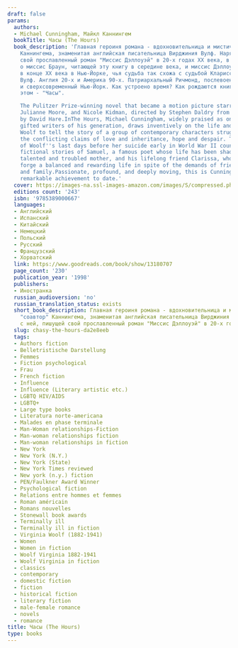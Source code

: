 ```yaml
---
draft: false
params:
  authors:
  - Michael Cunningham, Майкл Каннингем
  bookTitle: Часы (The Hours)
  book_description: 'Главная героиня романа - вдохновительница и мистический "соавтор"
    Каннингема, знаменитая английская писательница Вирджиния Вулф. Наряду с ней, пишущей
    свой прославленный роман "Миссис Дэллоуэй" в 20-х годах XX века, в "Часах" рассказывается
    о миссис Браун, читающей эту книгу в середине века, и миссис Дэллоуэй, живущей
    в конце XX века в Нью-Йорке, чья судьба так схожа с судьбой Клариссы из книги
    Вулф. Англия 20-х и Америка 90-х. Патриархальный Ричмонд, послевоенный Лос-Анджелес
    и сверхсовременный Нью-Йорк. Как устроено время? Как рождаются книги? Обо всем
    этом - "Часы".

    The Pulitzer Prize-winning novel that became a motion picture starring Meryl Streep,
    Julianne Moore, and Nicole Kidman, directed by Stephen Daldry from a screenplay
    by David Hare.InThe Hours, Michael Cunningham, widely praised as one of the most
    gifted writers of his generation, draws inventively on the life and work of Virginia
    Woolf to tell the story of a group of contemporary characters struggling with
    the conflicting claims of love and inheritance, hope and despair. The narrative
    of Woolf''s last days before her suicide early in World War II counterpoints the
    fictional stories of Samuel, a famous poet whose life has been shadowed by his
    talented and troubled mother, and his lifelong friend Clarissa, who strives to
    forge a balanced and rewarding life in spite of the demands of friends, lovers,
    and family.Passionate, profound, and deeply moving, this is Cunningham''s most
    remarkable achievement to date.'
  cover: https://images-na.ssl-images-amazon.com/images/S/compressed.photo.goodreads.com/books/1479663379i/11899.jpg
  editions count: '243'
  isbn: '9785389000667'
  languages:
  - Английский
  - Испанский
  - Китайский
  - Немецкий
  - Польский
  - Русский
  - Французский
  - Хорватский
  link: https://www.goodreads.com/book/show/13180707
  page_count: '230'
  publication_year: '1998'
  publishers:
  - Иностранка
  russian_audioversion: 'no'
  russian_translation_status: exists
  short_book_description: Главная героиня романа - вдохновительница и мистический
    "соавтор" Каннингема, знаменитая английская писательница Вирджиния Вулф. Наряду
    с ней, пишущей свой прославленный роман "Миссис Дэллоуэй" в 20-х годах XX века…
  slug: chasy-the-hours-da2e8eeb
  tags:
  - Authors fiction
  - Belletristische Darstellung
  - Femmes
  - Fiction psychological
  - Frau
  - French fiction
  - Influence
  - Influence (Literary artistic etc.)
  - LGBTQ HIV/AIDS
  - LGBTQ+
  - Large type books
  - Literatura norte-americana
  - Malades en phase terminale
  - Man-Woman relationships-Fiction
  - Man-woman relationships fiction
  - Man-woman relationships in fiction
  - New York
  - New York (N.Y.)
  - New York (State)
  - New York Times reviewed
  - New york (n.y.) fiction
  - PEN/Faulkner Award Winner
  - Psychological fiction
  - Relations entre hommes et femmes
  - Roman américain
  - Romans nouvelles
  - Stonewall book awards
  - Terminally ill
  - Terminally ill in fiction
  - Virginia Woolf (1882-1941)
  - Women
  - Women in fiction
  - Woolf Virginia 1882-1941
  - Woolf Virginia in fiction
  - classics
  - contemporary
  - domestic fiction
  - fiction
  - historical fiction
  - literary fiction
  - male-female romance
  - novels
  - romance
title: Часы (The Hours)
type: books
---
```

